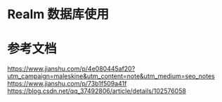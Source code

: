 # Realm 数据库使用

# 参考文档
https://www.jianshu.com/p/4e080445af20?utm_campaign=maleskine&utm_content=note&utm_medium=seo_notes
https://www.jianshu.com/p/73b1f509a41f
https://blog.csdn.net/qq_37492806/article/details/102576058


